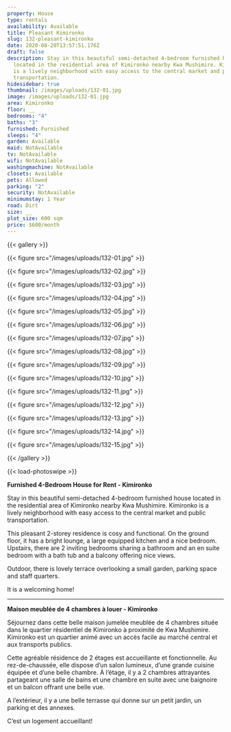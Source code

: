 ```yaml
---
property: House
type: rentals
availability: Available
title: Pleasant Kimironko
slug: 132-pleasant-kimironko
date: 2020-08-20T13:57:51.176Z
draft: false
description: Stay in this beautiful semi-detached 4-bedroom furnished house
  located in the residential area of Kimironko nearby Kwa Mushimire. Kimironko
  is a lively neighborhood with easy access to the central market and public
  transportation.
hidesidebar: true
thumbnail: /images/uploads/132-01.jpg
image: /images/uploads/132-01.jpg
area: Kimironko
floor: __
bedrooms: "4"
baths: "3"
furnished: Furnished
sleeps: "4"
garden: Available
maid: NotAvailable
tv: NotAvailable
wifi: NotAvailable
washingmachine: NotAvailable
closets: Available
pets: Allowed
parking: "2"
security: NotAvailable
minimumstay: 1 Year
road: Dirt
size: __
plot_size: 600 sqm
price: $600/month
---
```

{{< gallery >}}

{{< figure src="/images/uploads/132-01.jpg" >}}

{{< figure src="/images/uploads/132-02.jpg" >}}

{{< figure src="/images/uploads/132-03.jpg" >}}

{{< figure src="/images/uploads/132-04.jpg" >}}

{{< figure src="/images/uploads/132-05.jpg" >}}

{{< figure src="/images/uploads/132-06.jpg" >}}

{{< figure src="/images/uploads/132-07.jpg" >}}

{{< figure src="/images/uploads/132-08.jpg" >}}

{{< figure src="/images/uploads/132-09.jpg" >}}

{{< figure src="/images/uploads/132-10.jpg" >}}

{{< figure src="/images/uploads/132-11.jpg" >}}

{{< figure src="/images/uploads/132-12.jpg" >}}

{{< figure src="/images/uploads/132-13.jpg" >}}

{{< figure src="/images/uploads/132-14.jpg" >}}

{{< figure src="/images/uploads/132-15.jpg" >}}

{{< /gallery >}}

{{< load-photoswipe >}}

**Furnished 4-Bedroom House for Rent - Kimironko**

Stay in this beautiful semi-detached 4-bedroom furnished house located in the residential area of Kimironko nearby Kwa Mushimire. Kimironko is a lively neighborhood with easy access to the central market and public transportation.

This pleasant 2-storey residence is cosy and functional. On the ground floor, it has a bright lounge, a large equipped kitchen and a nice bedroom. Upstairs, there are 2 inviting bedrooms sharing a bathroom and an en suite bedroom with a bath tub and a balcony offering nice views.

Outdoor, there is lovely terrace overlooking a small garden, parking space and staff quarters.

It is a welcoming home!

- - -

**Maison meublée de 4 chambres à louer - Kimironko**

Séjournez dans cette belle maison jumelée meublée de 4 chambres située dans le quartier résidentiel de Kimironko à proximité de Kwa Mushimire. Kimironko est un quartier animé avec un accès facile au marché central et aux transports publics.

Cette agréable résidence de 2 étages est accueillante et fonctionnelle. Au rez-de-chaussée, elle dispose d’un salon lumineux, d’une grande cuisine équipée et d’une belle chambre. À l’étage, il y a 2 chambres attrayantes partageant une salle de bains et une chambre en suite avec une baignoire et un balcon offrant une belle vue.

A l’extérieur, il y a une belle terrasse qui donne sur un petit jardin, un parking et des annexes.

C’est un logement accueillant!
